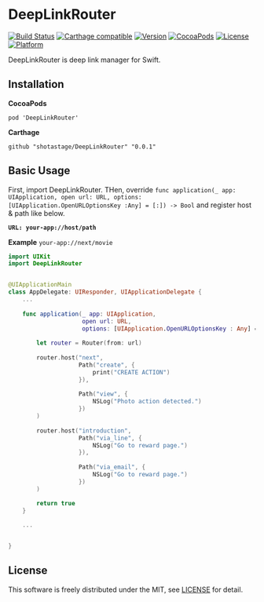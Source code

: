 # DeepLinkRouter

[![Build Status](https://travis-ci.org/shotastage/DeepLinkRouter.svg?branch=master)](https://travis-ci.org/shotastage/DeepLinkRouter)
[![Carthage compatible](https://img.shields.io/badge/Carthage-compatible-4BC51D.svg?style=flat)](https://github.com/shotasatge/Fileable)
[![Version](https://img.shields.io/cocoapods/v/DeepLinkRouter.svg?style=flat)](http://cocoapods.org/pods/DeepLinkRouter)
[![CocoaPods](https://img.shields.io/cocoapods/dw/DeepLinkRouter.svg)](http://cocoapods.org/pods/DeepLinkRouter)
[![License](https://img.shields.io/cocoapods/l/DeepLinkRouter.svg?style=flat)](http://cocoapods.org/pods/DeepLinkRouter)
[![Platform](https://img.shields.io/cocoapods/p/DeepLinkRouter.svg?style=flat)](http://cocoapods.org/pods/DeepLinkRouter)

DeepLinkRouter is deep link manager for Swift.


## Installation

**CocoaPods**

```
pod 'DeepLinkRouter'
```


**Carthage**

```
github "shotastage/DeepLinkRouter" "0.0.1"
```


## Basic Usage

First, import DeepLinkRouter.
THen, override `func application(_ app: UIApplication, open url: URL, options: [UIApplication.OpenURLOptionsKey :Any] = [:]) -> Bool` and register host & path like below.


**`URL: your-app://host/path`**

**Example**
`your-app://next/movie`


```swift
import UIKit
import DeepLinkRouter


@UIApplicationMain
class AppDelegate: UIResponder, UIApplicationDelegate {
    ...
    
    func application(_ app: UIApplication,
                     open url: URL,
                     options: [UIApplication.OpenURLOptionsKey : Any] = [:]) -> Bool {
    
        let router = Router(from: url)
        
        router.host("next",
                    Path("create", {
                        print("CREATE ACTION")
                    }),
                    
                    Path("view", {
                        NSLog("Photo action detected.")
                    })
        )
        
        router.host("introduction",
                    Path("via_line", {
                        NSLog("Go to reward page.")
                    }),
                    
                    Path("via_email", {
                        NSLog("Go to reward page.")
                    })
        )

        return true
    }
    
    ...


}
```


## License

This software is freely distributed under the MIT, see [LICENSE](./LICENSE) for detail.
